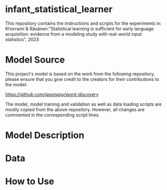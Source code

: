 # infant_statistical_learner

This repository contains the instructions and scripts for the experiments in:
Khorrami & Räsänen:"Statistical learning is sufficient for early language acquisition: evidence from a modeling study with real-world input statistics", 2023

# Model Source

This project's model is based on the work from the following repository, please ensure that you give credit to the creators for their contributions to the model:

https://github.com/jasonppy/word-discovery

The model, model training and validation as well as data loading scripts are mostly copied from the above repository. However, all changes are commented in the corresponding script lines.


# Model Description


# Data


# How to Use


